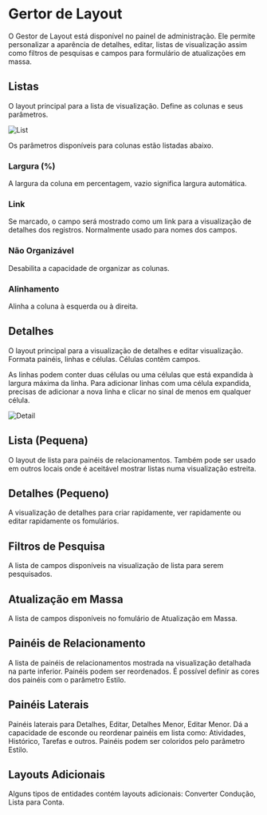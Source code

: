# Gertor de Layout

O Gestor de Layout está disponível no painel de administração. Ele permite personalizar a aparência de detalhes, editar, listas de visualização assim como filtros de pesquisas e campos para formulário de atualizações em massa.

## Listas

O layout principal para a lista de visualização. Define as colunas e seus parâmetros.

![List](https://raw.githubusercontent.com/espocrm/documentation/master/_static/images/administration/layout-manager/list.png)

Os parâmetros disponíveis para colunas estão listadas abaixo.

### Largura (%)

A largura da coluna em percentagem, vazio significa largura automática.

### Link

Se marcado, o campo será mostrado como um link para a visualização de detalhes dos registros. Normalmente usado para nomes dos campos.

### Não Organizável

Desabilita a capacidade de organizar as colunas.

### Alinhamento

Alinha a coluna à esquerda ou à direita.

## Detalhes

O layout principal para a visualização de detalhes e editar visualização. Formata painéis, linhas e células. Células contêm campos.

As linhas podem conter duas células ou uma células que está expandida à largura máxima da linha. Para adicionar linhas com uma célula expandida, precisas de adicionar a nova linha e clicar no sinal de menos em qualquer célula.

![Detail](https://raw.githubusercontent.com/espocrm/documentation/master/_static/images/administration/layout-manager/detail.png)

## Lista (Pequena)

O layout de lista para painéis de relacionamentos. Também pode ser usado em outros locais onde é aceitável mostrar listas numa visualização estreita.

## Detalhes (Pequeno)

A visualização de detalhes para criar rapidamente, ver rapidamente ou editar rapidamente os fomulários.

## Filtros de Pesquisa

A lista de campos disponíveis na visualização de lista para serem pesquisados.

## Atualização em Massa

A lista de campos disponíveis no fomulário de Atualização em Massa.

## Painéis de Relacionamento

A lista de painéis de relacionamentos mostrada na visualização detalhada na parte inferior. Painéis podem ser reordenados. É possível definir as cores dos painéis com o parâmetro Estilo.

## Painéis Laterais

Painéis laterais para Detalhes, Editar, Detalhes Menor, Editar Menor. Dá a capacidade de esconde ou reordenar painéis em lista como: Atividades, Histórico, Tarefas e outros. Painéis podem ser coloridos pelo parâmetro Estilo.

## Layouts Adicionais

Alguns tipos de entidades contém layouts adicionais: Converter Condução, Lista para Conta.

